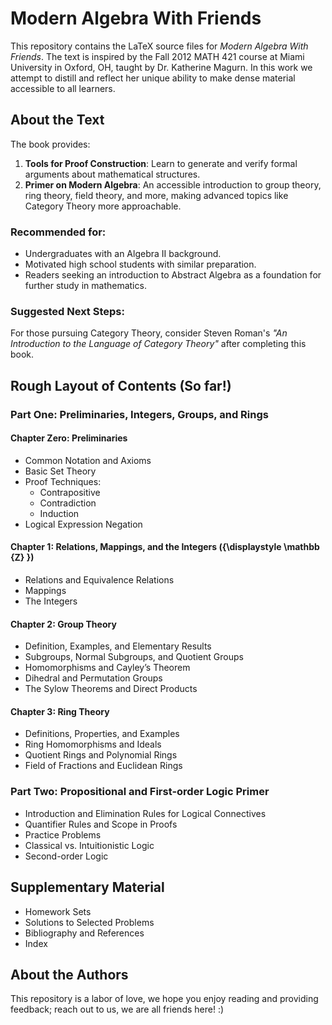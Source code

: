 # Modern Algebra With Friends

This repository contains the LaTeX source files for *Modern Algebra With Friends*. The text is inspired by the Fall 2012 MATH 421 course at Miami University in Oxford, OH, taught by Dr. Katherine Magurn. In this work we attempt to distill and reflect her unique ability to make dense material accessible to all learners.

## About the Text

The book provides:
1. **Tools for Proof Construction**: Learn to generate and verify formal arguments about mathematical structures.
2. **Primer on Modern Algebra**: An accessible introduction to group theory, ring theory, field theory, and more, making advanced topics like Category Theory more approachable.

### Recommended for:
- Undergraduates with an Algebra II background.
- Motivated high school students with similar preparation.
- Readers seeking an introduction to Abstract Algebra as a foundation for further study in mathematics.

### Suggested Next Steps:
For those pursuing Category Theory, consider Steven Roman's *"An Introduction to the Language of Category Theory"* after completing this book.

## Rough Layout of Contents (So far!)
### Part One: Preliminaries, Integers, Groups, and Rings
#### Chapter Zero: Preliminaries
- Common Notation and Axioms
- Basic Set Theory
- Proof Techniques:
  - Contrapositive
  - Contradiction
  - Induction
- Logical Expression Negation

#### Chapter 1: Relations, Mappings, and the Integers ({\displaystyle \mathbb {Z} })
- Relations and Equivalence Relations
- Mappings
- The Integers
  
#### Chapter 2: Group Theory
- Definition, Examples, and Elementary Results
- Subgroups, Normal Subgroups, and Quotient Groups
- Homomorphisms and Cayley’s Theorem
- Dihedral and Permutation Groups
- The Sylow Theorems and Direct Products

#### Chapter 3: Ring Theory
- Definitions, Properties, and Examples
- Ring Homomorphisms and Ideals
- Quotient Rings and Polynomial Rings
- Field of Fractions and Euclidean Rings

### Part Two: Propositional and First-order Logic Primer
- Introduction and Elimination Rules for Logical Connectives
- Quantifier Rules and Scope in Proofs
- Practice Problems
- Classical vs. Intuitionistic Logic
- Second-order Logic

## Supplementary Material
- Homework Sets
- Solutions to Selected Problems
- Bibliography and References
- Index

## About the Authors
This repository is a labor of love, we hope you enjoy reading and providing feedback; reach out to us, we are all friends here! :)
